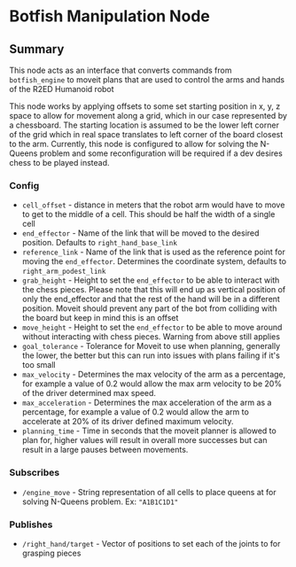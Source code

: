 # Botfish Manipulation Node

## Summary

This node acts as an interface that converts commands from ```botfish_engine``` to moveit plans that are used to control
the
arms and hands of the R2ED Humanoid robot

This node works by applying offsets to some set starting position in x, y, z space to allow for movement along a grid,
which in our case represented by a chessboard. The starting location is assumed to be the lower left corner of the grid
which in real space translates to left corner of the board closest to the arm. Currently, this node is configured to
allow
for solving the N-Queens problem and some reconfiguration will be required if a dev desires chess to be played instead.

### Config

- `cell_offset` - distance in meters that the robot arm would have to move to get to the middle of a cell. This
  should be half the width of a single cell
- `end_effector` - Name of the link that will be moved to the desired position. Defaults to `right_hand_base_link`
- `reference_link` - Name of the link that is used as the reference point for moving the `end_effector`. Determines the
  coordinate system, defaults to `right_arm_podest_link`
- `grab_height` - Height to set the `end_effector` to be able to interact with the chess pieces. Please note that
  this will end up as vertical position of only the end_effector and that the rest of the hand will be in a different
  position. Moveit should prevent any part of the bot from colliding with the board but keep in mind this is an offset
- `move_height` - Height to set the `end_effector` to be able to move around without interacting with chess pieces.
  Warning from above still applies
- `goal_tolerance` - Tolerance for Moveit to use when planning, generally the lower, the better but this can run into
  issues with plans failing if it's too small
- `max_velocity` - Determines the max velocity of the arm as a percentage, for example a value of 0.2 would allow the
  max arm velocity to be 20% of the driver determined max speed.
- `max_acceleration` - Determines the max acceleration of the arm as a percentage, for example a value of 0.2 would
  allow the arm to accelerate at 20% of its driver defined maximum velocity.
- `planning_time` - Time in seconds that the moveit planner is allowed to plan for, higher values will result in overall
  more successes but can result in a large pauses between movements.

### Subscribes

- `/engine_move` - String representation of all cells to place queens at for solving N-Queens problem. Ex: `"A1B1C1D1"`

### Publishes

- `/right_hand/target` - Vector of positions to set each of the joints to for grasping pieces

